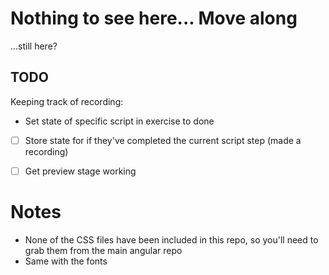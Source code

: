 # Nothing to see here... Move along

...still here?

## TODO

Keeping track of recording:
- Set state of specific script in exercise to done

- [ ] Store state for if they've completed the current script step (made a recording)
- [ ] Get preview stage working


# Notes

- None of the CSS files have been included in this repo, so you'll need to grab them from the main angular repo
- Same with the fonts